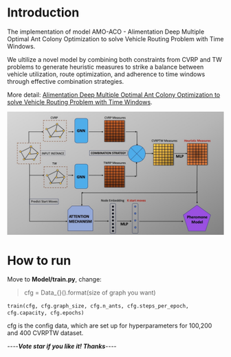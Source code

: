 # Introduction
The implementation of model AMO-ACO - Alimentation Deep Multiple Optimal Ant Colony Optimization to solve Vehicle Routing Problem with Time Windows.

We ultilize a novel model by combining both constraints from CVRP and TW problems to generate heuristic measures to strike a balance between vehicle utilization, route optimization, and adherence to time windows through effective combination strategies. 

More detail: [Alimentation Deep Multiple Optimal Ant Colony Optimization to solve Vehicle Routing Problem with Time Windows](AMO-ACO.pdf).

![](Diagram.png)

# How to run
Move to **Model/train.py**, change:
> cfg = Data_{}().format(size of graph you want)
```
train(cfg, cfg.graph_size, cfg.n_ants, cfg.steps_per_epoch, cfg.capacity, cfg.epochs)
```
cfg is the config data, which are set up for hyperparameters for 100,200 and 400 CVRPTW dataset.
>
*----**Vote star if you like it! Thanks**----*


